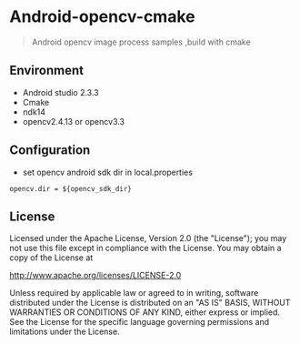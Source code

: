 # Android-opencv-cmake

> Android opencv image process samples ,build with cmake 
 
## Environment
* Android studio 2.3.3
* Cmake
* ndk14
* opencv2.4.13 or opencv3.3

## Configuration

* set opencv android sdk dir in local.properties
```
opencv.dir = ${opencv_sdk_dir}
```

## License
Licensed under the Apache License, Version 2.0 (the "License"); you may not use this file except in compliance with the License. You may obtain a copy of the License at

http://www.apache.org/licenses/LICENSE-2.0

Unless required by applicable law or agreed to in writing, software distributed under the License is distributed on an "AS IS" BASIS, WITHOUT WARRANTIES OR CONDITIONS OF ANY KIND, either express or implied. See the License for the specific language governing permissions and limitations under the License.